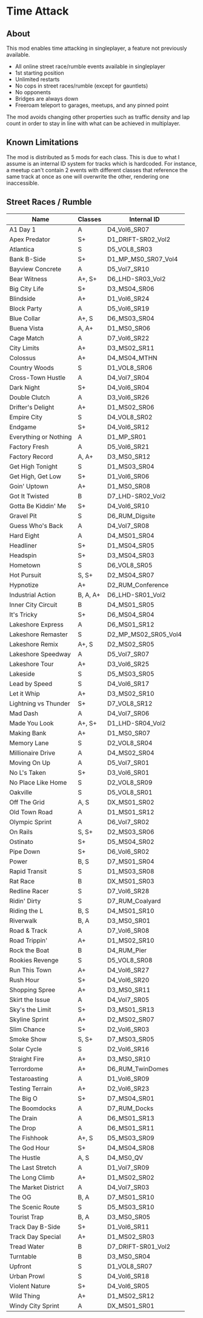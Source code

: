 # Time Attack

## About

This mod enables time attacking in singleplayer, a feature not previously
available.

- All online street race/rumble events available in singleplayer
- 1st starting position
- Unlimited restarts
- No cops in street races/rumble (except for gauntlets)
- No opponents
- Bridges are always down
- Freeroam teleport to garages, meetups, and any pinned point

The mod avoids changing other properties such as traffic density and lap count
in order to stay in line with what can be achieved in multiplayer.

## Known Limitations

The mod is distributed as 5 mods for each class. This is due to what I assume
is an internal ID system for tracks which is hardcoded. For instance, a meetup
can't contain 2 events with different classes that reference the same track at
once as one will overwrite the other, rendering one inaccessible.

## Street Races / Rumble

| Name                  | Classes  | Internal ID          |
| ----------------------|----------|----------------------|
| A1 Day 1              | A        | D4_Vol6_SR07         |
| Apex Predator         | S+       | D1_DRIFT-SR02_Vol2   |
| Atlantica             | S        | D5_VOL8_SR03         |
| Bank B-Side           | S+       | D1_MP_MS0_SR07_Vol4  |
| Bayview Concrete      | A        | D5_Vol7_SR10         |
| Bear Witness          | A+, S+   | D6_LHD-SR03_Vol2     |
| Big City Life         | S+       | D3_MS04_SR06         |
| Blindside             | A+       | D1_Vol6_SR24         |
| Block Party           | A        | D5_Vol6_SR19         |
| Blue Collar           | A+, S    | D6_MS03_SR04         |
| Buena Vista           | A, A+    | D1_MS0_SR06          |
| Cage Match            | A        | D7_Vol6_SR22         |
| City Limits           | A+       | D3_MS02_SR11         |
| Colossus              | A+       | D4_MS04_MTHN         |
| Country Woods         | S        | D1_VOL8_SR06         |
| Cross-Town Hustle     | A        | D4_Vol7_SR04         |
| Dark Night            | S+       | D4_Vol6_SR04         |
| Double Clutch         | A        | D3_Vol6_SR26         |
| Drifter's Delight     | A+       | D1_MS02_SR06         |
| Empire City           | S        | D4_VOL8_SR02         |
| Endgame               | S+       | D4_Vol6_SR12         |
| Everything or Nothing | A        | D1_MP_SR01           |
| Factory Fresh         | A        | D5_Vol6_SR21         |
| Factory Record        | A, A+    | D3_MS0_SR12          |
| Get High Tonight      | S        | D1_MS03_SR04         |
| Get High, Get Low     | S+       | D1_Vol6_SR06         |
| Goin' Uptown          | A+       | D1_MS0_SR08          |
| Got It Twisted        | B        | D7_LHD-SR02_Vol2     |
| Gotta Be Kiddin' Me   | S+       | D4_Vol6_SR10         |
| Gravel Pit            | S        | D6_RUM_Digsite       |
| Guess Who's Back      | A        | D4_Vol7_SR08         |
| Hard Eight            | A        | D4_MS01_SR04         |
| Headliner             | S+       | D1_MS04_SR05         |
| Headspin              | S+       | D3_MS04_SR03         |
| Hometown              | S        | D6_VOL8_SR05         |
| Hot Pursuit           | S, S+    | D2_MS04_SR07         |
| Hypnotize             | A+       | D2_RUM_Conference    |
| Industrial Action     | B, A, A+ | D6_LHD-SR01_Vol2     |
| Inner City Circuit    | B        | D4_MS01_SR05         |
| It's Tricky           | S+       | D6_MS04_SR04         |
| Lakeshore Express     | A        | D6_MS01_SR12         |
| Lakeshore Remaster    | S        | D2_MP_MS02_SR05_Vol4 |
| Lakeshore Remix       | A+, S    | D2_MS02_SR05         |
| Lakeshore Speedway    | A        | D5_Vol7_SR07         |
| Lakeshore Tour        | A+       | D3_Vol6_SR25         |
| Lakeside              | S        | D5_MS03_SR05         |
| Lead by Speed         | S        | D4_Vol6_SR17         |
| Let it Whip           | A+       | D3_MS02_SR10         |
| Lightning vs Thunder  | S+       | D7_VOL8_SR12         |
| Mad Dash              | A        | D4_Vol7_SR06         |
| Made You Look         | A+, S+   | D1_LHD-SR04_Vol2     |
| Making Bank           | A+       | D1_MS0_SR07          |
| Memory Lane           | S        | D2_VOL8_SR04         |
| Millionaire Drive     | A        | D4_MS02_SR04         |
| Moving On Up          | A        | D5_Vol7_SR01         |
| No L's Taken          | S+       | D3_Vol6_SR01         |
| No Place Like Home    | S        | D2_VOL8_SR09         |
| Oakville              | S        | D5_VOL8_SR01         |
| Off The Grid          | A, S     | DX_MS01_SR02         |
| Old Town Road         | A        | D1_MS01_SR12         |
| Olympic Sprint        | A        | D6_Vol7_SR02         |
| On Rails              | S, S+    | D2_MS03_SR06         |
| Ostinato              | S+       | D5_MS04_SR02         |
| Pipe Down             | S+       | D6_Vol6_SR02         |
| Power                 | B, S     | D7_MS01_SR04         |
| Rapid Transit         | S        | D1_MS03_SR08         |
| Rat Race              | B        | DX_MS01_SR03         |
| Redline Racer         | S        | D7_Vol6_SR28         |
| Ridin' Dirty          | S        | D7_RUM_Coalyard      |
| Riding the L          | B, S     | D4_MS01_SR10         |
| Riverwalk             | B, A     | D3_MS0_SR01          |
| Road & Track          | A        | D7_Vol6_SR08         |
| Road Trippin'         | A+       | D1_MS02_SR10         |
| Rock the Boat         | B        | D4_RUM_Pier          |
| Rookies Revenge       | S        | D5_VOL8_SR08         |
| Run This Town         | A+       | D4_Vol6_SR27         |
| Rush Hour             | S+       | D4_Vol6_SR20         |
| Shopping Spree        | A+       | D3_MS0_SR11          |
| Skirt the Issue       | A        | D4_Vol7_SR05         |
| Sky's the Limit       | S+       | D3_MS01_SR13         |
| Skyline Sprint        | A+       | D2_MS02_SR07         |
| Slim Chance           | S+       | D2_Vol6_SR03         |
| Smoke Show            | S, S+    | D7_MS03_SR05         |
| Solar Cycle           | S        | D2_Vol6_SR16         |
| Straight Fire         | A+       | D3_MS0_SR10          |
| Terrordome            | A+       | D6_RUM_TwinDomes     |
| Testaroasting         | A        | D1_Vol6_SR09         |
| Testing Terrain       | A+       | D2_Vol6_SR23         |
| The Big O             | S+       | D7_MS04_SR01         |
| The Boomdocks         | A        | D7_RUM_Docks         |
| The Drain             | A        | D6_MS01_SR13         |
| The Drop              | A        | D6_MS01_SR11         |
| The Fishhook          | A+, S    | D5_MS03_SR09         |
| The God Hour          | S+       | D4_MS04_SR08         |
| The Hustle            | A, S     | D4_MS0_QV            |
| The Last Stretch      | A        | D1_Vol7_SR09         |
| The Long Climb        | A+       | D1_MS02_SR02         |
| The Market District   | A        | D4_Vol7_SR03         |
| The OG                | B, A     | D7_MS01_SR10         |
| The Scenic Route      | S        | D5_MS03_SR10         |
| Tourist Trap          | B, A     | D3_MS0_SR05          |
| Track Day B-Side      | S+       | D1_Vol6_SR11         |
| Track Day Special     | A+       | D1_MS02_SR03         |
| Tread Water           | B        | D7_DRIFT-SR01_Vol2   |
| Turntable             | B        | D3_MS0_SR04          |
| Upfront               | S        | D1_VOL8_SR07         |
| Urban Prowl           | S        | D4_Vol6_SR18         |
| Violent Nature        | S+       | D4_Vol6_SR05         |
| Wild Thing            | A+       | D1_MS02_SR12         |
| Windy City Sprint     | A        | DX_MS01_SR01         |
